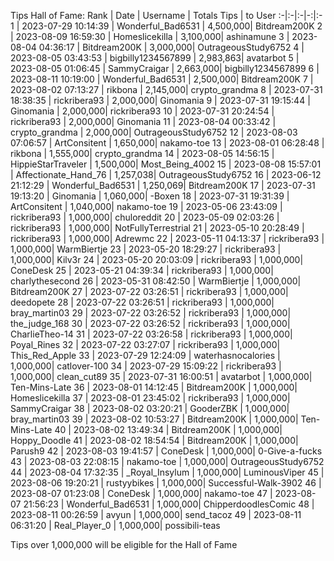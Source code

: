 Tips Hall of Fame:
Rank | Date | Username | Totals Tips | to User
:-|:-|:-|-:|:-
1 | 2023-07-29 10:14:39 | Wonderful_Bad6531 | 4,500,000| Bitdream200K
2 | 2023-08-09 16:59:30 | Homeslicekilla | 3,100,000| ashinamune
3 | 2023-08-04 04:36:17 | Bitdream200K | 3,000,000| OutrageousStudy6752
4 | 2023-08-05 03:43:53 | bigbilly1234567899 | 2,983,863| avatarbot
5 | 2023-08-05 01:06:45 | SammyCraigar | 2,663,000| bigbilly1234567899
6 | 2023-08-11 10:19:00 | Wonderful_Bad6531 | 2,500,000| Bitdream200K
7 | 2023-08-02 07:13:27 | rikbona | 2,145,000| crypto_grandma
8 | 2023-07-31 18:38:35 | rickribera93 | 2,000,000| Ginomania
9 | 2023-07-31 19:15:44 | Ginomania | 2,000,000| rickribera93
10 | 2023-07-31 20:24:54 | rickribera93 | 2,000,000| Ginomania
11 | 2023-08-04 00:33:42 | crypto_grandma | 2,000,000| OutrageousStudy6752
12 | 2023-08-03 07:06:57 | ArtConsitent | 1,650,000| nakamo-toe
13 | 2023-08-01 06:28:48 | rikbona | 1,555,000| crypto_grandma
14 | 2023-08-05 14:56:15 | HippieStarTraveler | 1,500,000| Most_Being_4002
15 | 2023-08-08 15:57:01 | Affectionate_Hand_76 | 1,257,038| OutrageousStudy6752
16 | 2023-06-12 21:12:29 | Wonderful_Bad6531 | 1,250,069| Bitdream200K
17 | 2023-07-31 19:13:20 | Ginomania | 1,060,000| -Boxen
18 | 2023-07-31 19:31:39 | ArtConsitent | 1,040,000| nakamo-toe
19 | 2023-05-06 23:43:09 | rickribera93 | 1,000,000| chuloreddit
20 | 2023-05-09 02:03:26 | rickribera93 | 1,000,000| NotFullyTerrestrial
21 | 2023-05-10 20:28:49 | rickribera93 | 1,000,000| Adrewmc
22 | 2023-05-11 04:13:37 | rickribera93 | 1,000,000| WarmBiertje
23 | 2023-05-20 18:29:27 | rickribera93 | 1,000,000| Kilv3r
24 | 2023-05-20 20:03:09 | rickribera93 | 1,000,000| ConeDesk
25 | 2023-05-21 04:39:34 | rickribera93 | 1,000,000| charlythesecond
26 | 2023-05-31 08:42:50 | WarmBiertje | 1,000,000| Bitdream200K
27 | 2023-07-22 03:26:51 | rickribera93 | 1,000,000| deedopete
28 | 2023-07-22 03:26:51 | rickribera93 | 1,000,000| bray_martin03
29 | 2023-07-22 03:26:52 | rickribera93 | 1,000,000| the_judge_168
30 | 2023-07-22 03:26:52 | rickribera93 | 1,000,000| CharlieTheo-14
31 | 2023-07-22 03:26:58 | rickribera93 | 1,000,000| Poyal_Rines
32 | 2023-07-22 03:27:07 | rickribera93 | 1,000,000| This_Red_Apple
33 | 2023-07-29 12:24:09 | waterhasnocalories | 1,000,000| catlover-100
34 | 2023-07-29 15:09:22 | rickribera93 | 1,000,000| clean_cut89
35 | 2023-07-31 16:00:51 | avatarbot | 1,000,000| Ten-Mins-Late
36 | 2023-08-01 14:12:45 | Bitdream200K | 1,000,000| Homeslicekilla
37 | 2023-08-01 23:45:02 | rickribera93 | 1,000,000| SammyCraigar
38 | 2023-08-02 03:20:21 | GooderZBK | 1,000,000| bray_martin03
39 | 2023-08-02 10:53:27 | Bitdream200K | 1,000,000| Ten-Mins-Late
40 | 2023-08-02 13:49:34 | Bitdream200K | 1,000,000| Hoppy_Doodle
41 | 2023-08-02 18:54:54 | Bitdream200K | 1,000,000| Parush9
42 | 2023-08-03 19:41:57 | ConeDesk | 1,000,000| 0-Give-a-fucks
43 | 2023-08-03 22:08:15 | nakamo-toe | 1,000,000| OutrageousStudy6752
44 | 2023-08-04 17:32:35 | _Royal_Insylum | 1,000,000| LuminousViper
45 | 2023-08-06 19:20:21 | rustyybikes | 1,000,000| Successful-Walk-3902
46 | 2023-08-07 01:23:08 | ConeDesk | 1,000,000| nakamo-toe
47 | 2023-08-07 21:56:23 | Wonderful_Bad6531 | 1,000,000| ChipperdoodlesComic
48 | 2023-08-11 00:26:59 | avyun | 1,000,000| send_tacoz
49 | 2023-08-11 06:31:20 | Real_Player_0 | 1,000,000| possibili-teas

Tips over 1,000,000 will be eligible for the Hall of Fame
